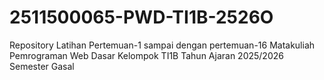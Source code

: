 # 2511500065-PWD-TI1B-2526O
Repository Latihan Pertemuan-1 sampai dengan pertemuan-16 Matakuliah Pemrograman Web Dasar Kelompok TI1B Tahun Ajaran 2025/2026 Semester Gasal
